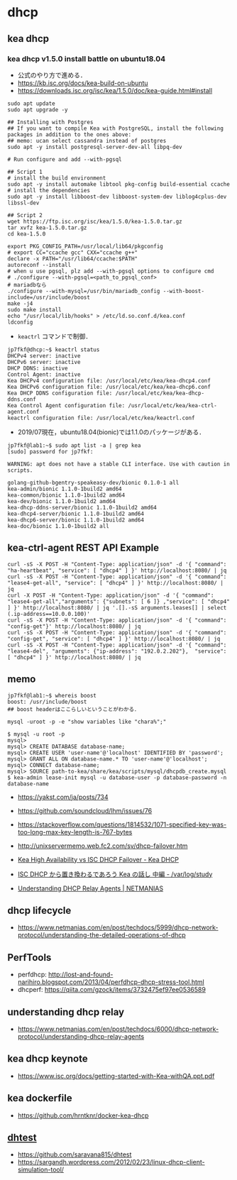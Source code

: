 # dhcp

## kea dhcp

### kea dhcp v1.5.0 install battle on ubuntu18.04
- 公式のやり方で進める．
- https://kb.isc.org/docs/kea-build-on-ubuntu
- https://downloads.isc.org/isc/kea/1.5.0/doc/kea-guide.html#install
```
sudo apt update
sudo apt upgrade -y

## Installing with Postgres
## If you want to compile Kea with PostgreSQL, install the following packages in addition to the ones above:
## memo: ucan select cassandra instead of postgres
sudo apt -y install postgresql-server-dev-all libpq-dev 

# Run configure and add --with-pgsql

## Script 1
# install the build environment
sudo apt -y install automake libtool pkg-config build-essential ccache
# install the dependencies
sudo apt -y install libboost-dev libboost-system-dev liblog4cplus-dev libssl-dev

## Script 2
wget https://ftp.isc.org/isc/kea/1.5.0/kea-1.5.0.tar.gz
tar xvfz kea-1.5.0.tar.gz
cd kea-1.5.0

export PKG_CONFIG_PATH=/usr/local/lib64/pkgconfig
# export CC="ccache gcc" CXX="ccache g++"
declare -x PATH="/usr/lib64/ccache:$PATH"
autoreconf --install
# when u use pgsql, plz add --with-pgsql options to configure cmd
# ./configure --with-pgsql=<path_to_pgsql_conf>
# mariadbなら
./configure --with-mysql=/usr/bin/mariadb_config --with-boost-include=/usr/include/boost
make -j4
sudo make install
echo "/usr/local/lib/hooks" > /etc/ld.so.conf.d/kea.conf
ldconfig
```
- `keactrl` コマンドで制御．
```
jp7fkf@dhcp:~$ keactrl status
DHCPv4 server: inactive
DHCPv6 server: inactive
DHCP DDNS: inactive
Control Agent: inactive
Kea DHCPv4 configuration file: /usr/local/etc/kea/kea-dhcp4.conf
Kea DHCPv6 configuration file: /usr/local/etc/kea/kea-dhcp6.conf
Kea DHCP DDNS configuration file: /usr/local/etc/kea/kea-dhcp-ddns.conf
Kea Control Agent configuration file: /usr/local/etc/kea/kea-ctrl-agent.conf
keactrl configuration file: /usr/local/etc/kea/keactrl.conf
```

- 2019/07現在，ubuntu18.04(bionic)では1.1.0のパッケージがある．
```
jp7fkf@lab1:~$ sudo apt list -a | grep kea
[sudo] password for jp7fkf:

WARNING: apt does not have a stable CLI interface. Use with caution in scripts.

golang-github-bgentry-speakeasy-dev/bionic 0.1.0-1 all
kea-admin/bionic 1.1.0-1build2 amd64
kea-common/bionic 1.1.0-1build2 amd64
kea-dev/bionic 1.1.0-1build2 amd64
kea-dhcp-ddns-server/bionic 1.1.0-1build2 amd64
kea-dhcp4-server/bionic 1.1.0-1build2 amd64
kea-dhcp6-server/bionic 1.1.0-1build2 amd64
kea-doc/bionic 1.1.0-1build2 all
```

## kea-ctrl-agent REST API Example
```
curl -sS -X POST -H "Content-Type: application/json" -d '{ "command": "ha-heartbeat", "service": [ "dhcp4" ] }' http://localhost:8080/ | jq
curl -sS -X POST -H "Content-Type: application/json" -d '{ "command": "lease4-get-all", "service": [ "dhcp4" ] }' http://localhost:8080/ | jq
curl -X POST -H "Content-Type: application/json" -d '{ "command": "lease4-get-all","arguments": {"subnets": [ 6 ]} ,"service": [ "dhcp4" ] }' http://localhost:8080/ | jq '.[].-sS arguments.leases[] | select (.ip-address==10.0.0.100)'
curl -sS -X POST -H "Content-Type: application/json" -d '{ "command": "config-get"}' http://localhost:8080/ | jq
curl -sS -X POST -H "Content-Type: application/json" -d '{ "command": "config-get", "service": [ "dhcp4" ] }' http://localhost:8080/ | jq
curl -sS -X POST -H "Content-Type: application/json" -d '{ "command": "lease4-del", "arguments": {"ip-address": "192.0.2.202"},  "service": [ "dhcp4" ] }' http://localhost:8080/ | jq
```

## memo
```
jp7fkf@lab1:~$ whereis boost
boost: /usr/include/boost
## boost headerはここらしいということがわかる．

mysql -uroot -p -e "show variables like "chara%";"
```

```
$ mysql -u root -p
mysql>
mysql> CREATE DATABASE database-name;
mysql> CREATE USER 'user-name'@'localhost' IDENTIFIED BY 'password';
mysql> GRANT ALL ON database-name.* TO 'user-name'@'localhost';
mysql> CONNECT database-name;
mysql> SOURCE path-to-kea/share/kea/scripts/mysql/dhcpdb_create.mysql
$ kea-admin lease-init mysql -u database-user -p database-password -n database-name
```

- https://yakst.com/ja/posts/734
- https://github.com/soundcloud/lhm/issues/76
- https://stackoverflow.com/questions/1814532/1071-specified-key-was-too-long-max-key-length-is-767-bytes
- http://unixservermemo.web.fc2.com/sv/dhcp-failover.htm

- [Kea High Availability vs ISC DHCP Failover - Kea DHCP](https://kb.isc.org/docs/aa-01617)
- [ISC DHCP から置き換わるであろう Kea の話し 中編 - /var/log/study](https://yaaamaaaguuu.hatenablog.com/entry/2017/12/11/112356)

- [Understanding DHCP Relay Agents | NETMANIAS](https://www.netmanias.com/en/post/techdocs/6000/dhcp-network-protocol/understanding-dhcp-relay-agents)

## dhcp lifecycle
- https://www.netmanias.com/en/post/techdocs/5999/dhcp-network-protocol/understanding-the-detailed-operations-of-dhcp

## PerfTools
- perfdhcp: http://lost-and-found-narihiro.blogspot.com/2013/04/perfdhcp-dhcp-stress-tool.html
- dhcperf: https://qiita.com/gzock/items/3732475ef97ee0536589

## understanding dhcp relay
- https://www.netmanias.com/en/post/techdocs/6000/dhcp-network-protocol/understanding-dhcp-relay-agents

## kea dhcp keynote
- https://www.isc.org/docs/getting-started-with-Kea-withQA.ppt.pdf

## kea dockerfile
- https://github.com/hrntknr/docker-kea-dhcp

## [dhtest](https://github.com/saravana815/dhtest)
- https://github.com/saravana815/dhtest
- https://sargandh.wordpress.com/2012/02/23/linux-dhcp-client-simulation-tool/